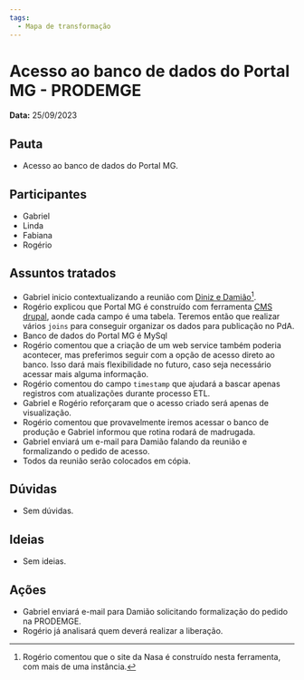 ```yaml
---
tags:
  - Mapa de transformação
---
```


# Acesso ao banco de dados do Portal MG - PRODEMGE

**Data:** 25/09/2023

## Pauta
- Acesso ao banco de dados do Portal MG.

## Participantes
- Gabriel
- Linda
- Fabiana
- Rogério

## Assuntos tratados
- Gabriel inicio contextualizando a reunião com [Diniz e Damião](../20230918_apresentacao_canais_digitais_mapa_transformacao)[^1].
- Rogério explicou que Portal MG é construído com ferramenta [CMS drupal](https://www.drupal.org/), aonde cada campo é uma tabela. Teremos então que realizar vários `joins` para conseguir organizar os dados para publicação no PdA.
- Banco de dados do Portal MG é MySql
- Rogério comentou que a criação de um web service também poderia acontecer, mas preferimos seguir com a opção de acesso direto ao banco. Isso dará mais flexibilidade no futuro, caso seja necessário acessar mais alguma informação.
- Rogério comentou do campo `timestamp` que ajudará a bascar apenas registros com atualizações durante processo ETL.
- Gabriel e Rogério reforçaram que o acesso criado será apenas de visualização.
- Rogério comentou que provavelmente iremos acessar o banco de produção e Gabriel informou que rotina rodará de madrugada.
- Gabriel enviará um e-mail para Damião falando da reunião e formalizando o pedido de acesso.
- Todos da reunião serão colocados em cópia.

## Dúvidas
- Sem dúvidas.

## Ideias
- Sem ideias.

## Ações
- Gabriel enviará e-mail para Damião solicitando formalização do pedido na PRODEMGE.
- Rogério já analisará quem deverá realizar a liberação.

[^1]: Rogério comentou que o site da Nasa é construído nesta ferramenta, com mais de uma instância.

